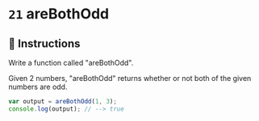 # `21` areBothOdd

## 📝 Instructions

Write a function called "areBothOdd".

Given 2 numbers, "areBothOdd" returns whether or not both of the given numbers are odd.

```Javascript
var output = areBothOdd(1, 3);
console.log(output); // --> true
```